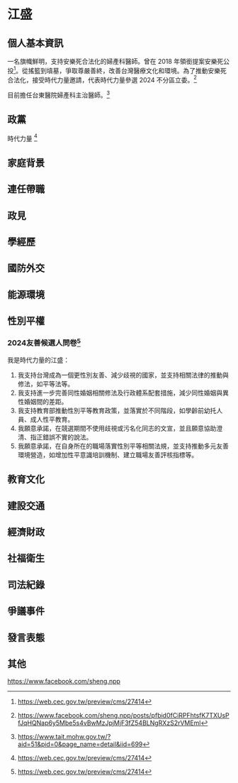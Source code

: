 # 江盛

## 個人基本資訊


一名旗幟鮮明，支持安樂死合法化的婦產科醫師。曾在 2018 年領銜提案安樂死公投[^1]。從搖籃到墳墓，爭取尊嚴善終，改善台灣醫療文化和環境。為了推動安樂死合法化，接受時代力量邀請，代表時代力量參選 2024 不分區立委。[^2]

目前擔任台東醫院婦產科主治醫師。[^3]

[^1]: https://web.cec.gov.tw/preview/cms/27414
[^2]: https://www.facebook.com/sheng.npp/posts/pfbid0fCiRPFhtsfK7TXUsPfJqHQNap6y5Mbe5s4vBwMzJpjMjF3fZ54BLNgRXzS2rVMEml
[^3]: https://www.tait.mohw.gov.tw/?aid=51&pid=0&page_name=detail&iid=699


## 政黨

時代力量 [^1]

[^1]: https://www.newpowerparty.tw/campaign

## 家庭背景

## 連任帶職

## 政見

## 學經歷

## 國防外交

## 能源環境

## 性別平權

### 2024友善候選人問卷[^1]

我是時代力量的江盛：

1. 我支持台灣成為一個更性別友善、減少歧視的國家，並支持相關法律的推動與修法，如平等法等。
1. 我支持進一步完善同性婚姻相關修法及行政體系配套措施，減少同性婚姻與異性婚姻間的差距。
1. 我支持教育部推動性別平等教育政策，並落實於不同階段，如學齡前幼托人員、成人性平教育。
1. 我願意承諾，在競選期間不使用歧視或污名化同志的文宣，並且願意協助澄清、指正錯誤不實的說法。
1. 我願意承諾，在自身所在的職場落實性別平等相關法規，並支持推動多元友善環境營造，如增加性平意識培訓機制、建立職場友善評核指標等。

[^1]: https://pridewatch.tw/candidate/shengnpp

## 教育文化

## 建設交通

## 經濟財政

## 社福衛生

## 司法紀錄

## 爭議事件

## 發言表態

## 其他

https://www.facebook.com/sheng.npp